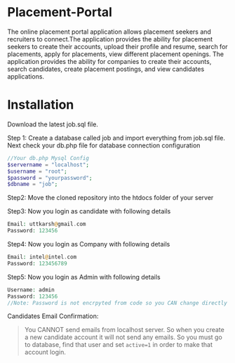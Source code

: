 # Placement-Portal

The online placement portal application allows placement seekers and recruiters to connect.The application provides the ability for placement seekers to create their accounts, upload their profile and resume, search for placements, apply for placements, view different placement openings. The application provides the ability for companies to create their accounts, search candidates, create placement postings, and view candidates applications.


# Installation

Download the latest job.sql file.


Step 1: Create a database called job and import everything from job.sql file. Next check your db.php file for database connection configuration

```php
//Your db.php Mysql Config
$servername = "localhost";
$username = "root";
$password = "yourpassword";
$dbname = "job";
```

Step2: Move the cloned repository into the htdocs folder of your server


Step3: Now you login as candidate with following details

```php
Email: uttkarsh@gmail.com	
Password: 123456
```

Step4: Now you login as Company with following details

```php
Email: intel@intel.com
Password: 123456789
```

Step5: Now you login as Admin with following details

```php
Username: admin
Password: 123456
//Note: Password is not encrpyted from code so you CAN change directly from database.
```

Candidates Email Confirmation:
>You CANNOT send emails from localhost server. So when you create a new candidate account it will not send any emails. So you must go to database, find that user and set ```active=1``` in order to make that account login. 


